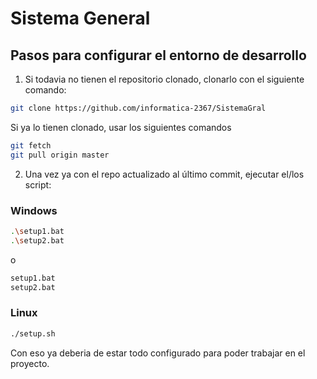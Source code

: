 # Sistema General

## Pasos para configurar el entorno de desarrollo

1. Si todavia no tienen el repositorio clonado, clonarlo con el siguiente comando: 
```bash
git clone https://github.com/informatica-2367/SistemaGral
```

Si ya lo tienen clonado, usar los siguientes comandos

```bash
git fetch
git pull origin master
```

2. Una vez ya con el repo actualizado al último commit, ejecutar el/los script:
### Windows
```bash
.\setup1.bat
.\setup2.bat
```
o
```bash
setup1.bat
setup2.bat
```

### Linux
```bash
./setup.sh
```

Con eso ya deberia de estar todo configurado para poder trabajar en el proyecto.
